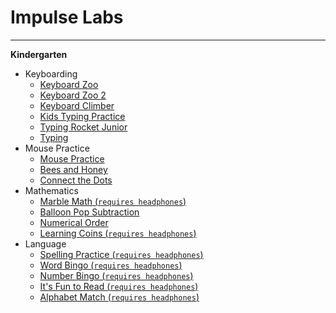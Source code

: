 # Impulse Labs
______
**Kindergarten**


 * Keyboarding
   * [Keyboard Zoo](http://www.abcya.com/keyboarding_practice.htm)
   * [Keyboard Zoo 2](http://www.abcya.com/keyboarding_practice.htm)
   * [Keyboard Climber](http://www.abcya.com/keyboarding_practice.htm)
   * [Kids Typing Practice](http://kidstyping.weebly.com/)
   * [Typing Rocket Junior](http://www.abcya.com/typing_rocket_junior.htm)
   * [Typing](http://www.abcya.com/keyboarding_practice.htm)
* Mouse Practice
   * [Mouse Practice](http://practicadelmouse.altervista.org/)
   * [Bees and Honey](http://www.tvokids.com/play/bees_and_honey/bee2blueback.swf)
   * [Connect the Dots](http://www.abcya.com/connect_the_dots.htm)
* Mathematics
   * [Marble Math (`requires headphones`)](http://www.abcya.com/addition.htm)
   * [Balloon Pop Subtraction](http://www.abcya.com/subtraction_game.htm)
   * [Numerical Order](http://www.abcya.com/numerical_order.htm)
   * [Learning Coins (`requires headphones`)](http://www.abcya.com/learning_coins.htm)
* Language
   * [Spelling Practice (`requires headphones`)](http://www.abcya.com/dolch_sight_word_spelling.htm)
   * [Word Bingo (`requires headphones`)](http://www.abcya.com/dolch_sight_word_bingo.htm)
   * [Number Bingo (`requires headphones`)](http://www.abcya.com/number_bingo.htm)
   * [It's Fun to Read (`requires headphones`)](http://www.starfall.com/n/level-b/index/load.htm?)
   * [Alphabet Match (`requires headphones`)](http://www.abcya.com/alphabet_matching_game.htm)
